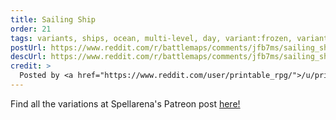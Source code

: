 ```yaml
---
title: Sailing Ship
order: 21
tags: variants, ships, ocean, multi-level, day, variant:frozen, variant:haunted, variant:propless, variant:night, artist:spellarena
postUrl: https://www.reddit.com/r/battlemaps/comments/jfb7ms/sailing_ship_38x25battlemapoc/
descUrl: https://www.reddit.com/r/battlemaps/comments/jfb7ms/sailing_ship_38x25battlemapoc/g9j55gz/
credit: >
  Posted by <a href="https://www.reddit.com/user/printable_rpg/">/u/printable_rpg</a> to <a href="https://www.reddit.com/r/battlemaps/">/r/battlemaps</a> in Oct, 2020. <br/> Please support the artist on <a href="https://www.patreon.com/m/spellarena">Patreon</a>, as well as follow them on <a href="https://twitter.com/PrintableRPG">Twitter</a>, <a href="https://www.instagram.com/spellarena/">Instagram</a>, <a href="https://www.youtube.com/channel/UCOCw7mYaoNKtP39xXSTj44g">YouTube</a>
---
```

Find all the variations at Spellarena's Patreon post <a href="https://www.patreon.com/posts/42772323" title="Sailing Ship Battle Map by Spellarena on Patreon">here!</a>
